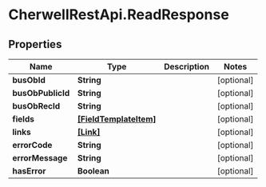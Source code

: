 # CherwellRestApi.ReadResponse

## Properties
Name | Type | Description | Notes
------------ | ------------- | ------------- | -------------
**busObId** | **String** |  | [optional] 
**busObPublicId** | **String** |  | [optional] 
**busObRecId** | **String** |  | [optional] 
**fields** | [**[FieldTemplateItem]**](FieldTemplateItem.md) |  | [optional] 
**links** | [**[Link]**](Link.md) |  | [optional] 
**errorCode** | **String** |  | [optional] 
**errorMessage** | **String** |  | [optional] 
**hasError** | **Boolean** |  | [optional] 


